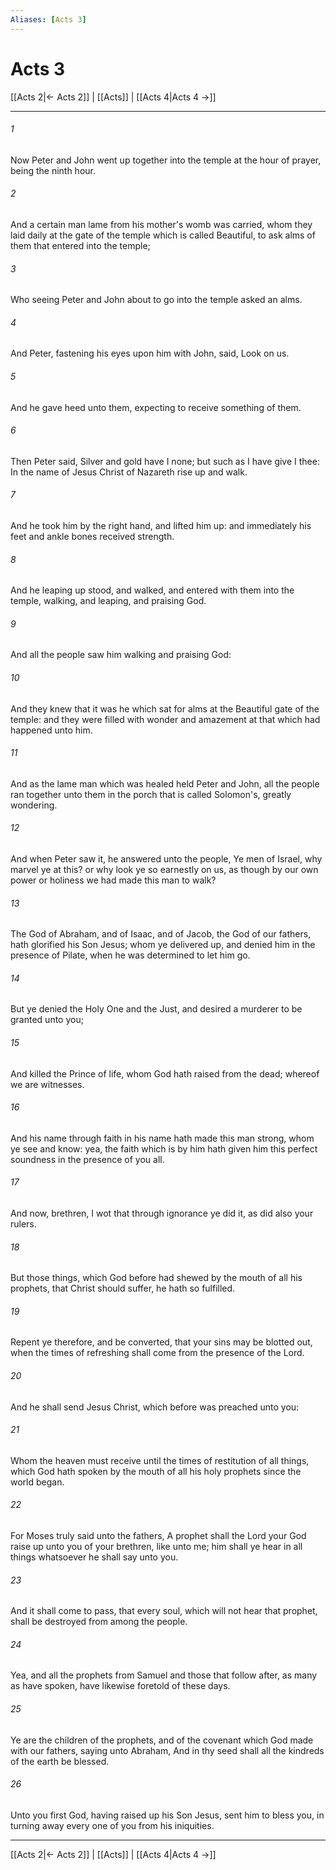```yaml
---
Aliases: [Acts 3]
---
```

# Acts 3

[[Acts 2|← Acts 2]] | [[Acts]] | [[Acts 4|Acts 4 →]]
***



###### 1 
Now Peter and John went up together into the temple at the hour of prayer, being the ninth hour. 

###### 2 
And a certain man lame from his mother's womb was carried, whom they laid daily at the gate of the temple which is called Beautiful, to ask alms of them that entered into the temple; 

###### 3 
Who seeing Peter and John about to go into the temple asked an alms. 

###### 4 
And Peter, fastening his eyes upon him with John, said, Look on us. 

###### 5 
And he gave heed unto them, expecting to receive something of them. 

###### 6 
Then Peter said, Silver and gold have I none; but such as I have give I thee: In the name of Jesus Christ of Nazareth rise up and walk. 

###### 7 
And he took him by the right hand, and lifted him up: and immediately his feet and ankle bones received strength. 

###### 8 
And he leaping up stood, and walked, and entered with them into the temple, walking, and leaping, and praising God. 

###### 9 
And all the people saw him walking and praising God: 

###### 10 
And they knew that it was he which sat for alms at the Beautiful gate of the temple: and they were filled with wonder and amazement at that which had happened unto him. 

###### 11 
And as the lame man which was healed held Peter and John, all the people ran together unto them in the porch that is called Solomon's, greatly wondering. 

###### 12 
And when Peter saw it, he answered unto the people, Ye men of Israel, why marvel ye at this? or why look ye so earnestly on us, as though by our own power or holiness we had made this man to walk? 

###### 13 
The God of Abraham, and of Isaac, and of Jacob, the God of our fathers, hath glorified his Son Jesus; whom ye delivered up, and denied him in the presence of Pilate, when he was determined to let him go. 

###### 14 
But ye denied the Holy One and the Just, and desired a murderer to be granted unto you; 

###### 15 
And killed the Prince of life, whom God hath raised from the dead; whereof we are witnesses. 

###### 16 
And his name through faith in his name hath made this man strong, whom ye see and know: yea, the faith which is by him hath given him this perfect soundness in the presence of you all. 

###### 17 
And now, brethren, I wot that through ignorance ye did it, as did also your rulers. 

###### 18 
But those things, which God before had shewed by the mouth of all his prophets, that Christ should suffer, he hath so fulfilled. 

###### 19 
Repent ye therefore, and be converted, that your sins may be blotted out, when the times of refreshing shall come from the presence of the Lord. 

###### 20 
And he shall send Jesus Christ, which before was preached unto you: 

###### 21 
Whom the heaven must receive until the times of restitution of all things, which God hath spoken by the mouth of all his holy prophets since the world began. 

###### 22 
For Moses truly said unto the fathers, A prophet shall the Lord your God raise up unto you of your brethren, like unto me; him shall ye hear in all things whatsoever he shall say unto you. 

###### 23 
And it shall come to pass, that every soul, which will not hear that prophet, shall be destroyed from among the people. 

###### 24 
Yea, and all the prophets from Samuel and those that follow after, as many as have spoken, have likewise foretold of these days. 

###### 25 
Ye are the children of the prophets, and of the covenant which God made with our fathers, saying unto Abraham, And in thy seed shall all the kindreds of the earth be blessed. 

###### 26 
Unto you first God, having raised up his Son Jesus, sent him to bless you, in turning away every one of you from his iniquities.

***
[[Acts 2|← Acts 2]] | [[Acts]] | [[Acts 4|Acts 4 →]]
